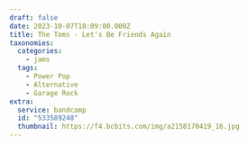 ```yaml
---
draft: false
date: 2023-10-07T18:09:00.000Z
title: The Toms - Let's Be Friends Again
taxonomies:
  categories:
    - jams
  tags:
    - Power Pop
    - Alternative
    - Garage Rock
extra:
  service: bandcamp
  id: "533589248"
  thumbnail: https://f4.bcbits.com/img/a2158170419_16.jpg
---
```

